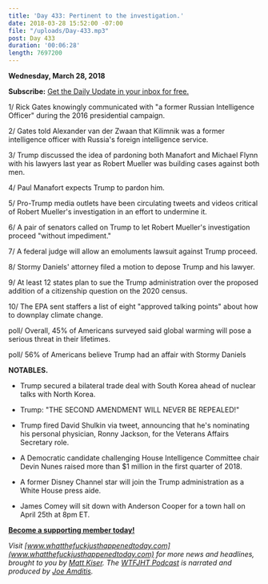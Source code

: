 ```yaml
---
title: 'Day 433: Pertinent to the investigation.'
date: 2018-03-28 15:52:00 -07:00
file: "/uploads/Day-433.mp3"
post: Day 433
duration: '00:06:28'
length: 7697200
---
```


**Wednesday, March 28, 2018**

**Subscribe:** [Get the Daily Update in your inbox for free.](https://whatthefuckjusthappenedtoday.com/subscribe/)

1/ Rick Gates knowingly communicated with "a former Russian Intelligence Officer" during the 2016 presidential campaign.

2/ Gates told Alexander van der Zwaan that Kilimnik was a former intelligence officer with Russia's foreign intelligence service.

3/ Trump discussed the idea of pardoning both Manafort and Michael Flynn with his lawyers last year as Robert Mueller was building cases against both men.

4/ Paul Manafort expects Trump to pardon him.

5/ Pro-Trump media outlets have been circulating tweets and videos critical of Robert Mueller's investigation in an effort to undermine it.

6/ A pair of senators called on Trump to let Robert Mueller's investigation proceed "without impediment."

7/ A federal judge will allow an emoluments lawsuit against Trump proceed.

8/ Stormy Daniels' attorney filed a motion to depose Trump and his lawyer.

9/ At least 12 states plan to sue the Trump administration over the proposed addition of a citizenship question on the 2020 census.

10/ The EPA sent staffers a list of eight "approved talking points" about how to downplay climate change.

poll/ Overall, 45% of Americans surveyed said global warming will pose a serious threat in their lifetimes.

poll/ 56% of Americans believe Trump had an affair with Stormy Daniels

**NOTABLES.**

* Trump secured a bilateral trade deal with South Korea ahead of nuclear talks with North Korea.

* Trump: "THE SECOND AMENDMENT WILL NEVER BE REPEALED!"

* Trump fired David Shulkin via tweet, announcing that he's nominating his personal physician, Ronny Jackson, for the Veterans Affairs Secretary role.

* A Democratic candidate challenging House Intelligence Committee chair Devin Nunes raised more than $1 million in the first quarter of 2018.

* A former Disney Channel star will join the Trump administration as a White House press aide.

* James Comey will sit down with Anderson Cooper for a town hall on April 25th at 8pm ET.

**[Become a supporting member today!](https://whatthefuckjusthappenedtoday.com/membership/?utm_source=2017\+Donors&utm_campaign=8dccd905d9-&utm_medium=email&utm_term=0_3bd36f654c-8dccd905d9-169730397)**

*Visit [www.whatthefuckjusthappenedtoday.com](www.whatthefuckjusthappenedtoday.com) for more news and headlines, brought to you by [Matt Kiser](https://twitter.com/Matt_Kiser). The [WTFJHT Podcast](https://whatthefuckjusthappenedtoday.com/podcasts/) is narrated and produced by [Joe Amditis](https://twitter.com/jsamditis).*